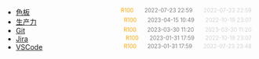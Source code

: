 - [色板](%E8%89%B2%E6%9D%BF)<span style="font-size:.8em;float:right"><span style="color:orange">R100</span><span style="padding-left:2em;color:gray;">2022-07-23 22:59</span><span style="padding-left:2em;color:lightgray;">2022-07-23 22:59</span></span>
- [生产力](%E7%94%9F%E4%BA%A7%E5%8A%9B)<span style="font-size:.8em;float:right"><span style="color:orange">R100</span><span style="padding-left:2em;color:gray;">2023-04-15 10:49</span><span style="padding-left:2em;color:lightgray;">2022-10-19 23:07</span></span>
- [Git](Git)<span style="font-size:.8em;float:right"><span style="color:orange">R100</span><span style="padding-left:2em;color:gray;">2023-03-30 11:20</span><span style="padding-left:2em;color:lightgray;">2023-03-30 11:20</span></span>
- [Jira](Jira)<span style="font-size:.8em;float:right"><span style="color:orange">R100</span><span style="padding-left:2em;color:gray;">2023-01-31 17:59</span><span style="padding-left:2em;color:lightgray;">2022-10-19 23:07</span></span>
- [VSCode](VSCode)<span style="font-size:.8em;float:right"><span style="color:orange">R100</span><span style="padding-left:2em;color:gray;">2023-01-31 17:59</span><span style="padding-left:2em;color:lightgray;">2022-07-23 23:48</span></span>
